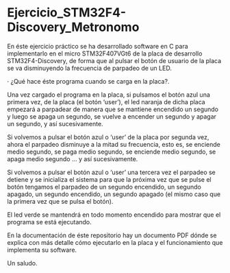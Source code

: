 # Ejercicio_STM32F4-Discovery_Metronomo

En éste ejercicio práctico se ha desarrollado software en C para implementarlo en el micro STM32F407VGt6 de la placa de desarrollo 
STM32F4-Discovery, de forma que al pulsar el botón de usuario de la placa se va disminuyendo la frecuencia de parpadeo de un LED. 

· ¿Qué hace éste programa cuando se carga en la placa?.

Una vez cargado el programa en la placa, si pulsamos el botón azul una primera vez, de la placa (el botón ‘user’), el led naranja de dicha 
placa empezará a parpadear de manera que se mantiene encendido un segundo y luego se apaga un segundo, se vuelve a encender un segundo y 
apagar un segundo, y así sucesivamente.

Si volvemos a pulsar el botón azul o ‘user’ de la placa por segunda vez, ahora el parpadeo disminuye a la mitad su frecuencia, esto es, se
enciende medio segundo, se paga medio segundo, se enciende medio segundo, se apaga medio segundo … y así sucesivamente.

Si volvemos a pulsar el botón azul o ‘user’ una tercera vez el parpadeo se detiene y se inicializa el sistema para que la próxima vez que 
se pulse el botón tengamos el parpadeo de un segundo encendido, un segundo apagado, un segundo encendido, un segundo apagado (el mismo caso
que la primera vez que se pulsa el botón).

El led verde se mantendrá en todo momento encendido para mostrar que el programa se está ejecutando.

En la documentación de éste repositorio hay un documento PDF dónde se explica con más detalle cómo ejecutarlo en la placa y 
el funcionamiento que implementa su software. 

Un saludo. 

